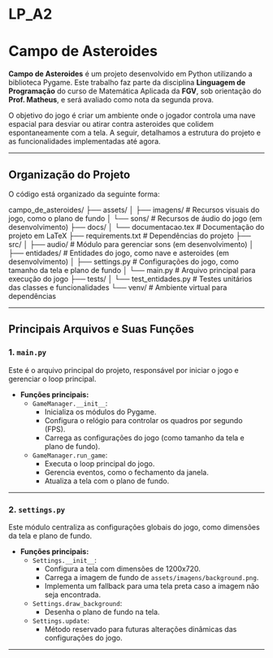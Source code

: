 # LP_A2

# Campo de Asteroides

**Campo de Asteroides** é um projeto desenvolvido em Python utilizando a biblioteca Pygame. Este trabalho faz parte da disciplina **Linguagem de Programação** do curso de Matemática Aplicada da **FGV**, sob orientação do **Prof. Matheus**, e será avaliado como nota da segunda prova.

O objetivo do jogo é criar um ambiente onde o jogador controla uma nave espacial para desviar ou atirar contra asteroides que colidem espontaneamente com a tela. A seguir, detalhamos a estrutura do projeto e as funcionalidades implementadas até agora.

---

## Organização do Projeto

O código está organizado da seguinte forma:

campo_de_asteroides/
├── assets/
│   ├── imagens/               # Recursos visuais do jogo, como o plano de fundo
│   └── sons/                  # Recursos de áudio do jogo (em desenvolvimento)
├── docs/
│   └── documentacao.tex       # Documentação do projeto em LaTeX
├── requirements.txt           # Dependências do projeto
├── src/
│   ├── audio/                 # Módulo para gerenciar sons (em desenvolvimento)
│   ├── entidades/             # Entidades do jogo, como nave e asteroides (em desenvolvimento)
│   ├── settings.py            # Configurações do jogo, como tamanho da tela e plano de fundo
│   └── main.py                # Arquivo principal para execução do jogo
├── tests/
│   └── test_entidades.py      # Testes unitários das classes e funcionalidades
└── venv/                      # Ambiente virtual para dependências


---

## Principais Arquivos e Suas Funções

### 1. `main.py`
Este é o arquivo principal do projeto, responsável por iniciar o jogo e gerenciar o loop principal.

- **Funções principais:**
  - `GameManager.__init__`: 
    - Inicializa os módulos do Pygame.
    - Configura o relógio para controlar os quadros por segundo (FPS).
    - Carrega as configurações do jogo (como tamanho da tela e plano de fundo).
  - `GameManager.run_game`: 
    - Executa o loop principal do jogo.
    - Gerencia eventos, como o fechamento da janela.
    - Atualiza a tela com o plano de fundo.

---

### 2. `settings.py`
Este módulo centraliza as configurações globais do jogo, como dimensões da tela e plano de fundo.

- **Funções principais:**
  - `Settings.__init__`: 
    - Configura a tela com dimensões de 1200x720.
    - Carrega a imagem de fundo de `assets/imagens/background.png`.
    - Implementa um fallback para uma tela preta caso a imagem não seja encontrada.
  - `Settings.draw_background`: 
    - Desenha o plano de fundo na tela.
  - `Settings.update`: 
    - Método reservado para futuras alterações dinâmicas das configurações do jogo.

---


